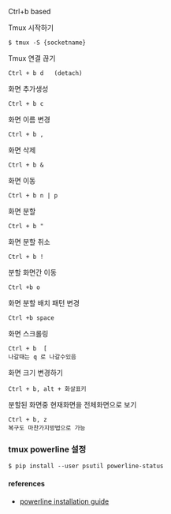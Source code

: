 
Ctrl+b based 

Tmux 시작하기 

	$ tmux -S {socketname}


Tmux 연결 끊기 

	Ctrl + b d   (detach)


화면 추가생성 

	Ctrl + b c 


화면 이름 변경 

	Ctrl + b ,


화면 삭제 

	Ctrl + b &


화면 이동 

	Ctrl + b n | p


화면 분할 

	Ctrl + b "

화면 분할 취소 

	Ctrl + b !

분할 화면간 이동 

	Ctrl +b o
	
화면 분할 배치 패턴 변경 

	Ctrl +b space
	
화면 스크롤링 

	Ctrl + b  [ 
	나갈때는 q 로 나갈수있음
	
화면 크기 변경하기 

	Ctrl + b, alt + 화살표키


분할된 화면중 현재화면을 전체화면으로 보기 

	Ctrl + b, z 
	복구도 마찬가지방법으로 가능 


### tmux powerline 설정

```
$ pip install --user psutil powerline-status
```

#### references 

- [powerline installation guide](https://powerline.readthedocs.io/en/latest/installation.html#pip-installation)


